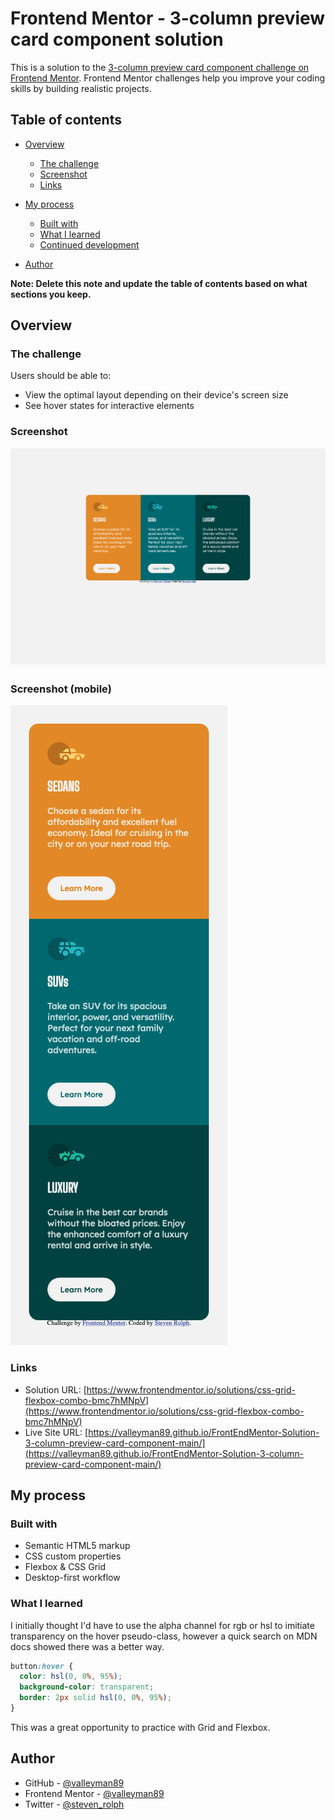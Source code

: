 # Frontend Mentor - 3-column preview card component solution

This is a solution to the [3-column preview card component challenge on Frontend Mentor](https://www.frontendmentor.io/challenges/3column-preview-card-component-pH92eAR2-). Frontend Mentor challenges help you improve your coding skills by building realistic projects.

## Table of contents

- [Overview](#overview)
  - [The challenge](#the-challenge)
  - [Screenshot](#screenshot)
  - [Links](#links)
- [My process](#my-process)

  - [Built with](#built-with)
  - [What I learned](#what-i-learned)
  - [Continued development](#continued-development)

- [Author](#author)

**Note: Delete this note and update the table of contents based on what sections you keep.**

## Overview

### The challenge

Users should be able to:

- View the optimal layout depending on their device's screen size
- See hover states for interactive elements

### Screenshot

![](./screenshot.png)

### Screenshot (mobile)

![](./screenshot-mobile.png)

### Links

- Solution URL: [https://www.frontendmentor.io/solutions/css-grid-flexbox-combo-bmc7hMNpV](https://www.frontendmentor.io/solutions/css-grid-flexbox-combo-bmc7hMNpV)
- Live Site URL: [https://valleyman89.github.io/FrontEndMentor-Solution-3-column-preview-card-component-main/](https://valleyman89.github.io/FrontEndMentor-Solution-3-column-preview-card-component-main/)

## My process

### Built with

- Semantic HTML5 markup
- CSS custom properties
- Flexbox & CSS Grid
- Desktop-first workflow

### What I learned

I initially thought I'd have to use the alpha channel for rgb or hsl to imitiate transparency on the hover pseudo-class, however a quick search on MDN docs showed there was a better way.

```css
button:hover {
  color: hsl(0, 0%, 95%);
  background-color: transparent;
  border: 2px solid hsl(0, 0%, 95%);
}
```

This was a great opportunity to practice with Grid and Flexbox.

## Author

- GitHub - [@valleyman89](https://github.com/valleyman89)
- Frontend Mentor - [@valleyman89](https://www.frontendmentor.io/profile/valleyman89)
- Twitter - [@steven_rolph](https://www.twitter.com/steven_rolph)
